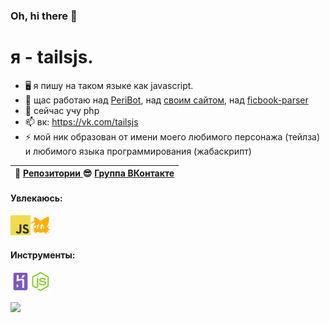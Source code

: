 ### Oh, hi there 👋

# я - tailsjs.


- 🖥 я пишу на таком языке как javascript.
- 🔭 щас работаю над [PeriBot](https://vk.com/peribot), над [своим сайтом](http://tailsjs.ml/), над [ficbook-parser](https://github.com/tailsjs/ficbook-parser)
- 🌱 сейчас учу php
- 📫 вк: https://vk.com/tailsjs
- ⚡  мой ник образован от имени моего любимого персонажа (тейлза) и любимого языка программирования (жабаскрипт)

| 📖 [Репозитории ](https://github.com/tailsjs?tab=repositories) 😎 [Группа ВКонтакте](https://vk.com/tailsjsundefined) |
|---------------------------|


#### Увлекаюсь:
<a href="https://learn.javascript.ru/"><img height="32" src="https://github.com/tailsjs/tailsjs/raw/master/icons/JavaScript.png"></a><a href="https://ru.wikipedia.org/wiki/%D0%9C%D0%B0%D0%B9%D0%BB%D0%B7_%C2%AB%D0%A2%D0%B5%D0%B9%D0%BB%D0%B7%C2%BB_%D0%9F%D1%80%D0%B0%D1%83%D1%8D%D1%80"><img height="32" src="https://github.com/tailsjs/tailsjs/raw/master/icons/tails.png"></a>

#### Инструменты:
<a href="https://heroku.com"><img height="32" src="https://github.com/tailsjs/tailsjs/raw/master/icons/Heroku.png"></a><a href="https://nodejs.org"><img height="32" src="https://github.com/tailsjs/tailsjs/raw/master/icons/nodejs.png"></a>

<a href="https://vk.com/tailsjsundefined">![](https://github-readme-stats-red-sigma.vercel.app/api?username=tailsjs)</a>
